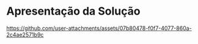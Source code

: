 # Apresentação da Solução

https://github.com/user-attachments/assets/07b80478-f0f7-4077-860a-2c4ae2571b9c

